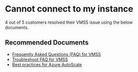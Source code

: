 <properties
	pageTitle="Cannot connect to my instance"
	description="Cannot connect to my instance"
	service="microsoft.compute"
	resource=""
	authors="ScottAzure"
	ms.author="scotro"
	displayOrder=""
	selfHelpType="generic"
	supportTopicIds="32641071"
	resourceTags=""
	productPesIds="16080"
	cloudEnvironments="public"
	articleId="0717e80f-df54-4b7c-80cb-f33930412029"
/>

# Cannot connect to my instance

4 out of 5 customers resolved their VMSS issue using the below documents.<br>

## **Recommended Documents**

* [Frequently Asked Questions (FAQ) for VMSS](https://docs.microsoft.com/azure/virtual-machine-scale-sets/virtual-machine-scale-sets-faq)<br>
* [Troubleshoot FAQ for VMSS](https://docs.microsoft.com/azure/virtual-machine-scale-sets/virtual-machine-scale-sets-faq#troubleshooting)<br>
* [Best practices for Azure AutoScale](https://docs.microsoft.com/azure/monitoring-and-diagnostics/insights-autoscale-best-practices)
